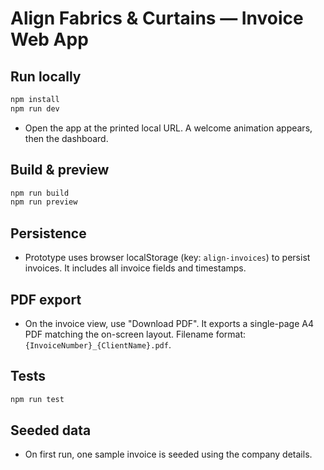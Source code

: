 # Align Fabrics & Curtains — Invoice Web App

## Run locally

```bash
npm install
npm run dev
```

- Open the app at the printed local URL. A welcome animation appears, then the dashboard.

## Build & preview

```bash
npm run build
npm run preview
```

## Persistence

- Prototype uses browser localStorage (key: `align-invoices`) to persist invoices. It includes all invoice fields and timestamps.

## PDF export

- On the invoice view, use "Download PDF". It exports a single-page A4 PDF matching the on-screen layout. Filename format: `{InvoiceNumber}_{ClientName}.pdf`.

## Tests

```bash
npm run test
```

## Seeded data

- On first run, one sample invoice is seeded using the company details.


